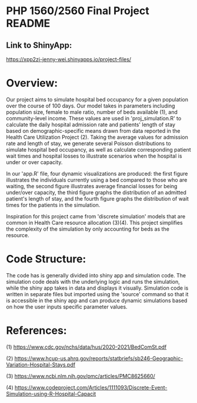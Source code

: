 # PHP 1560/2560 Final Project README

## Link to ShinyApp: 
https://xpp2zj-jenny-wei.shinyapps.io/project-files/


# Overview: 
Our project aims to simulate hospital bed occupancy for a given population over the course of 100 days. Our model takes in parameters including population size, female to male ratio, number of beds available (1), and community-level income. These values are used in 'proj_simulation.R' to calculate the daily hospital admission rate and patients' length of stay based on demographic-specific means drawn from data reported in the Health Care Utilization Project (2). Taking the average values for admission rate and length of stay, we generate several Poisson distributions to simulate hospital bed occupancy, as well as calculate corresponding patient wait times and hospital losses to illustrate scenarios when the hospital is under or over capacity. 


In our 'app.R' file, four dynamic visualizations are produced: the first figure illustrates the individuals currently using a bed compared to those who are waiting, the second figure illustrates average financial losses for being under/over capacity, the third figure graphs the distribution of an admitted patient's length of stay, and the fourth figure graphs the distribution of wait times for the patients in the simulation.


Inspiration for this project came from 'discrete simulation' models that are common in Health Care resource allocation (3)(4). This project simplifies the complexity of the simulation by only accounting for beds as the resource.

# Code Structure:
The code has is generally divided into shiny app and simulation code. The simulation code deals with the underlying logic and runs the simulation, while the shiny app takes in data and displays it visually. Simulation code is written in separate files but imported using the 'source' command so that it is accessible in the shiny app and can produce dynamic simulations based on how the user inputs specific parameter values.

# References:
(1) https://www.cdc.gov/nchs/data/hus/2020-2021/BedComSt.pdf

(2) https://www.hcup-us.ahrq.gov/reports/statbriefs/sb246-Geographic-Variation-Hospital-Stays.pdf

(3) https://www.ncbi.nlm.nih.gov/pmc/articles/PMC8625660/

(4) https://www.codeproject.com/Articles/1111093/Discrete-Event-Simulation-using-R-Hospital-Capacit
